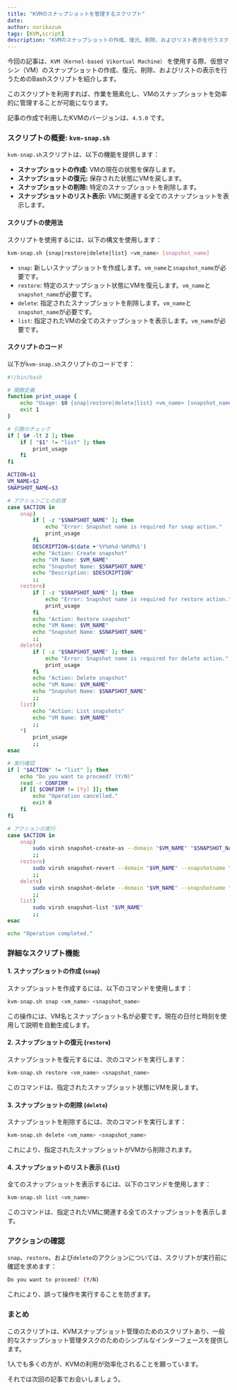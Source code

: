 ```yaml
---
title: "KVMのスナップショットを管理するスクリプト"
date: 
author: norikazum
tags: [KVM,script]
description: "KVMのスナップショットの作成、復元、削除、およびリスト表示を行うスクリプトの説明。"
---
```


今回の記事は、`KVM（Kernel-based Vikortual Machine）` を使用する際、仮想マシン（VM）のスナップショットの作成、復元、削除、およびリストの表示を行うためのBashスクリプトを紹介します。

このスクリプトを利用すれば、作業を簡素化し、VMのスナップショットを効率的に管理することが可能になります。

記事の作成で利用したKVMのバージョンは、`4.5.0` です。

### スクリプトの概要: `kvm-snap.sh`

`kvm-snap.sh`スクリプトは、以下の機能を提供します：

- **スナップショットの作成:** VMの現在の状態を保存します。
- **スナップショットの復元:** 保存された状態にVMを戻します。
- **スナップショットの削除:** 特定のスナップショットを削除します。
- **スナップショットのリスト表示:** VMに関連する全てのスナップショットを表示します。

#### スクリプトの使用法

スクリプトを使用するには、以下の構文を使用します：

```bash
kvm-snap.sh {snap|restore|delete|list} <vm_name> [snapshot_name]
```

- `snap`: 新しいスナップショットを作成します。`vm_name`と`snapshot_name`が必要です。
- `restore`: 特定のスナップショット状態にVMを復元します。`vm_name`と`snapshot_name`が必要です。
- `delete`: 指定されたスナップショットを削除します。`vm_name`と`snapshot_name`が必要です。
- `list`: 指定されたVMの全てのスナップショットを表示します。`vm_name`が必要です。

#### スクリプトのコード

以下が`kvm-snap.sh`スクリプトのコードです：

```bash
#!/bin/bash

# 関数定義
function print_usage {
    echo "Usage: $0 {snap|restore|delete|list} <vm_name> [snapshot_name]"
    exit 1
}

# 引数のチェック
if [ $# -lt 2 ]; then
    if [ "$1" != "list" ]; then
        print_usage
    fi
fi

ACTION=$1
VM_NAME=$2
SNAPSHOT_NAME=$3

# アクションごとの処理
case $ACTION in
    snap)
        if [ -z "$SNAPSHOT_NAME" ]; then
            echo "Error: Snapshot name is required for snap action."
            print_usage
        fi
        DESCRIPTION=$(date +'%Y%m%d-%H%M%S')
        echo "Action: Create snapshot"
        echo "VM Name: $VM_NAME"
        echo "Snapshot Name: $SNAPSHOT_NAME"
        echo "Description: $DESCRIPTION"
        ;;
    restore)
        if [ -z "$SNAPSHOT_NAME" ]; then
            echo "Error: Snapshot name is required for restore action."
            print_usage
        fi
        echo "Action: Restore snapshot"
        echo "VM Name: $VM_NAME"
        echo "Snapshot Name: $SNAPSHOT_NAME"
        ;;
    delete)
        if [ -z "$SNAPSHOT_NAME" ]; then
            echo "Error: Snapshot name is required for delete action."
            print_usage
        fi
        echo "Action: Delete snapshot"
        echo "VM Name: $VM_NAME"
        echo "Snapshot Name: $SNAPSHOT_NAME"
        ;;
    list)
        echo "Action: List snapshots"
        echo "VM Name: $VM_NAME"
        ;;
    *)
        print_usage
        ;;
esac

# 実行確認
if [ "$ACTION" != "list" ]; then
    echo "Do you want to proceed? (Y/N)"
    read -r CONFIRM
    if [[ $CONFIRM != [Yy] ]]; then
        echo "Operation cancelled."
        exit 0
    fi
fi

# アクションの実行
case $ACTION in
    snap)
        sudo virsh snapshot-create-as --domain "$VM_NAME" "$SNAPSHOT_NAME" "$DESCRIPTION"
        ;;
    restore)
        sudo virsh snapshot-revert --domain "$VM_NAME" --snapshotname "$SNAPSHOT_NAME"
        ;;
    delete)
        sudo virsh snapshot-delete --domain "$VM_NAME" --snapshotname "$SNAPSHOT_NAME"
        ;;
    list)
        sudo virsh snapshot-list "$VM_NAME"
        ;;
esac

echo "Operation completed."
```

### 詳細なスクリプト機能

#### 1. スナップショットの作成 (`snap`)

スナップショットを作成するには、以下のコマンドを使用します：

```bash
kvm-snap.sh snap <vm_name> <snapshot_name>
```

この操作には、VM名とスナップショット名が必要です。現在の日付と時刻を使用して説明を自動生成します。

#### 2. スナップショットの復元 (`restore`)

スナップショットを復元するには、次のコマンドを実行します：

```bash
kvm-snap.sh restore <vm_name> <snapshot_name>
```

このコマンドは、指定されたスナップショット状態にVMを戻します。

#### 3. スナップショットの削除 (`delete`)

スナップショットを削除するには、次のコマンドを実行します：

```bash
kvm-snap.sh delete <vm_name> <snapshot_name>
```

これにより、指定されたスナップショットがVMから削除されます。

#### 4. スナップショットのリスト表示 (`list`)

全てのスナップショットを表示するには、以下のコマンドを使用します：

```bash
kvm-snap.sh list <vm_name>
```

このコマンドは、指定されたVMに関連する全てのスナップショットを表示します。

### アクションの確認

`snap`、`restore`、および`delete`のアクションについては、スクリプトが実行前に確認を求めます：

```bash
Do you want to proceed? (Y/N)
```

これにより、誤って操作を実行することを防ぎます。

### まとめ

このスクリプトは、KVMスナップショット管理のためのスクリプトあり、一般的なスナップショット管理タスクのためのシンプルなインターフェースを提供します。

1人でも多くの方が、KVMの利用が効率化されることを願っています。

それでは次回の記事でお会いしましょう。
